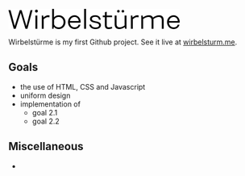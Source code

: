 ![Wirbelstürme Logo](logo_black.png)

Wirbelstürme is my first Github project. See it live at [wirbelsturm.me](http://wirbelstur.me/).

## Goals

* the use of HTML, CSS and Javascript
* uniform design
* implementation of
  * goal 2.1
  * goal 2.2

## Miscellaneous

* 
